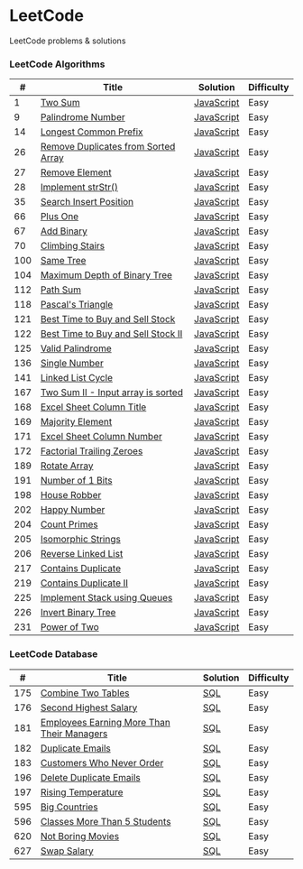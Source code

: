 # LeetCode
LeetCode problems & solutions

### LeetCode Algorithms

| # | Title | Solution | Difficulty |
|---| ----- | -------- | ---------- |
|1|[Two Sum](https://leetcode.com/problems/two-sum/)|[JavaScript](algorithms/Two%20Sum/index.js)|Easy|
|9|[Palindrome Number](https://leetcode.com/problems/palindrome-number/)|[JavaScript](algorithms/Palindrome%20Number/index.js)|Easy|
|14|[Longest Common Prefix](https://leetcode.com/problems/longest-common-prefix/)|[JavaScript](algorithms/Longest%20Common%20Prefix/index.js)|Easy|
|26|[Remove Duplicates from Sorted Array](https://leetcode.com/problems/remove-duplicates-from-sorted-array/)|[JavaScript](algorithms/Remove%20Duplicates%20from%20Sorted%20Array/index.js)|Easy|
|27|[Remove Element](https://leetcode.com/problems/remove-element/)|[JavaScript](algorithms/Remove%20Element/index.js)|Easy|
|28|[Implement strStr()](https://leetcode.com/problems/implement-strstr/)|[JavaScript](algorithms/Implement%20strStr()/index.js)|Easy|
|35|[Search Insert Position](https://leetcode.com/problems/search-insert-position/)|[JavaScript](algorithms/Search%20Insert%20Position/index.js)|Easy|
|66|[Plus One](https://leetcode.com/problems/plus-one/)|[JavaScript](algorithms/Plus%20One/index.js)|Easy|
|67|[Add Binary](https://leetcode.com/problems/add-binary/)|[JavaScript](algorithms/Add%20Binary/index.js)|Easy|
|70|[Climbing Stairs](https://leetcode.com/problems/climbing-stairs/)|[JavaScript](algorithms/Climbing%20Stairs/index.js)|Easy|
|100|[Same Tree](https://leetcode.com/problems/same-tree/)|[JavaScript](algorithms/Same%20Tree/index.js)|Easy|
|104|[Maximum Depth of Binary Tree](https://leetcode.com/problems/maximum-depth-of-binary-tree/)|[JavaScript](algorithms/Maximum%20Depth%20of%20Binary%20Tree/index.js)|Easy|
|112|[Path Sum](https://leetcode.com/problems/path-sum/)|[JavaScript](algorithms/Path%20Sum/index.js)|Easy|
|118|[Pascal's Triangle](https://leetcode.com/problems/pascals-triangle/)|[JavaScript](algorithms/Pascal's%20Triangle/index.js)|Easy|
|121|[Best Time to Buy and Sell Stock](https://leetcode.com/problems/best-time-to-buy-and-sell-stock/)|[JavaScript](algorithms/Best%20Time%20to%20Buy%20and%20Sell%20Stock/index.js)|Easy|
|122|[Best Time to Buy and Sell Stock II](https://leetcode.com/problems/best-time-to-buy-and-sell-stock-ii/)|[JavaScript](algorithms/Best%20Time%20to%20Buy%20and%20Sell%20Stock%20II/index.js)|Easy|
|125|[Valid Palindrome](https://leetcode.com/problems/valid-palindrome/)|[JavaScript](algorithms/Valid%20Palindrome/index.js)|Easy|
|136|[Single Number](https://leetcode.com/problems/single-number/)|[JavaScript](algorithms/Single%20Number/index.js)|Easy|
|141|[Linked List Cycle](https://leetcode.com/problems/linked-list-cycle/)|[JavaScript](algorithms/Linked%20List%20Cycle/index.js)|Easy|
|167|[Two Sum II - Input array is sorted](https://leetcode.com/problems/two-sum-ii-input-array-is-sorted/)|[JavaScript](algorithms/Two%20Sum%20II%20-%20Input%20array%20is%20sorted/index.js)|Easy|
|168|[Excel Sheet Column Title](https://leetcode.com/problems/excel-sheet-column-title/)|[JavaScript](algorithms/Excel%20Sheet%20Column%20Title/index.js)|Easy|
|169|[Majority Element](https://leetcode.com/problems/majority-element/)|[JavaScript](algorithms/Majority%20Element/index.js)|Easy|
|171|[Excel Sheet Column Number](https://leetcode.com/problems/excel-sheet-column-number/)|[JavaScript](algorithms/Excel%20Sheet%20Column%20Number/index.js)|Easy|
|172|[Factorial Trailing Zeroes](https://leetcode.com/problems/factorial-trailing-zeroes/)|[JavaScript](algorithms/Factorial%20Trailing%20Zeroes/index.js)|Easy|
|189|[Rotate Array](https://leetcode.com/problems/rotate-array/)|[JavaScript](algorithms/Rotate%20Array/index.js)|Easy|
|191|[Number of 1 Bits](https://leetcode.com/problems/number-of-1-bits/)|[JavaScript](algorithms/Number%20of%201%20Bits/index.js)|Easy|
|198|[House Robber](https://leetcode.com/problems/house-robber/)|[JavaScript](algorithms/House%20Robber/index.js)|Easy|
|202|[Happy Number](https://leetcode.com/problems/happy-number/)|[JavaScript](algorithms/Happy%20Number/index.js)|Easy|
|204|[Count Primes](https://leetcode.com/problems/count-primes/)|[JavaScript](algorithms/Count%20Primes/index.js)|Easy|
|205|[Isomorphic Strings](https://leetcode.com/problems/isomorphic-strings/)|[JavaScript](algorithms/Isomorphic%20Strings/index.js)|Easy|
|206|[Reverse Linked List](https://leetcode.com/problems/reverse-linked-list/)|[JavaScript](algorithms/Reverse%20Linked%20List/index.js)|Easy|
|217|[Contains Duplicate](https://leetcode.com/problems/contains-duplicate/)|[JavaScript](algorithms/Contains%20Duplicate/index.js)|Easy|
|219|[Contains Duplicate II](https://leetcode.com/problems/contains-duplicate-ii/)|[JavaScript](algorithms/Contains%20Duplicate%20II/index.js)|Easy|
|225|[Implement Stack using Queues](https://leetcode.com/problems/implement-stack-using-queues/)|[JavaScript](algorithms/Implement%20Stack%20using%20Queues/index.js)|Easy|
|226|[Invert Binary Tree](https://leetcode.com/problems/invert-binary-tree/)|[JavaScript](algorithms/Invert%20Binary%20Tree/index.js)|Easy|
|231|[Power of Two](https://leetcode.com/problems/power-of-two/)|[JavaScript](algorithms/Power%20of%20Two/index.js)|Easy|

### LeetCode Database

| # | Title | Solution | Difficulty |
|---| ----- | -------- | ---------- |
|175|[Combine Two Tables](https://leetcode.com/problems/combine-two-tables/)|[SQL](sql/Combine%20Two%20Tables/index.sql)|Easy|
|176|[Second Highest Salary](https://leetcode.com/problems/second-highest-salary/)|[SQL](sql/Second%20Highest%20Salary/index.sql)|Easy|
|181|[Employees Earning More Than Their Managers](https://leetcode.com/problems/employees-earning-more-than-their-managers/)|[SQL](sql/Employees%20Earning%20More%20Than%20Their%20Managers/index.sql)|Easy|
|182|[Duplicate Emails](https://leetcode.com/problems/duplicate-emails/)|[SQL](sql/Duplicate%20Emails/index.sql)|Easy|
|183|[Customers Who Never Order](https://leetcode.com/problems/customers-who-never-order/)|[SQL](sql/Customers%20Who%20Never%20Order/index.sql)|Easy|
|196|[Delete Duplicate Emails](https://leetcode.com/problems/delete-duplicate-emails/)|[SQL](sql/Delete%20Duplicate%20Emails/index.sql)|Easy|
|197|[Rising Temperature](https://leetcode.com/problems/rising-temperature/)|[SQL](sql/Rising%20Temperature/index.sql)|Easy|
|595|[Big Countries](https://leetcode.com/problems/big-countries/)|[SQL](sql/Big%20Countries/index.sql)|Easy|
|596|[Classes More Than 5 Students](https://leetcode.com/problems/classes-more-than-5-students/)|[SQL](sql/Classes%20More%20Than%205%20Students/index.sql)|Easy|
|620|[Not Boring Movies](https://leetcode.com/problems/not-boring-movies/)|[SQL](sql/Not%20Boring%20Movies/index.sql)|Easy|
|627|[Swap Salary](https://leetcode.com/problems/swap-salary/)|[SQL](sql/Swap%20Salary/index.sql)|Easy|